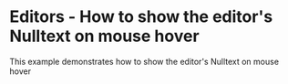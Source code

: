 # Editors - How to show the editor's Nulltext on mouse hover


<p>This example demonstrates how to show the editor's Nulltext on mouse hover</p>

<br/>


